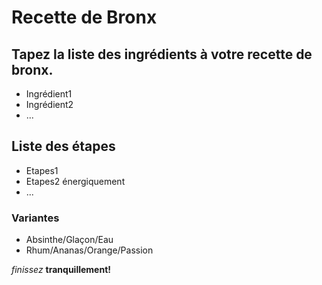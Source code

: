 # Recette de Bronx

## Tapez la liste des ingrédients à votre recette de bronx.
* Ingrédient1
* Ingrédient2
* ... 

## Liste des étapes
* Etapes1 
* Etapes2 énergiquement
* ...

### Variantes
* Absinthe/Glaçon/Eau
* Rhum/Ananas/Orange/Passion

*finissez* **tranquillement!**
